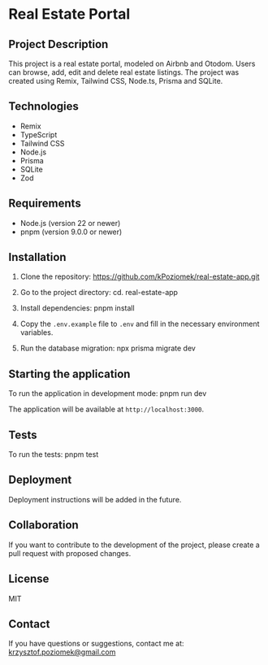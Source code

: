 # Real Estate Portal

## Project Description
This project is a real estate portal, modeled on Airbnb and Otodom. Users can browse, add, edit and delete real estate listings. The project was created using Remix, Tailwind CSS, Node.ts, Prisma and SQLite.

## Technologies
- Remix
- TypeScript
- Tailwind CSS
- Node.js
- Prisma
- SQLite
- Zod

## Requirements
- Node.js (version 22 or newer)
- pnpm (version 9.0.0 or newer)

## Installation
1. Clone the repository: https://github.com/kPoziomek/real-estate-app.git
2. Go to the project directory: cd. real-estate-app
3. Install dependencies: pnpm install
4. Copy the `.env.example` file to `.env` and fill in the necessary environment variables.

5. Run the database migration: npx prisma migrate dev

## Starting the application
To run the application in development mode: pnpm run dev

The application will be available at `http://localhost:3000`.

## Tests
To run the tests: pnpm test

## Deployment
Deployment instructions will be added in the future.

## Collaboration
If you want to contribute to the development of the project, please create a pull request with proposed changes.

## License
MIT

## Contact
If you have questions or suggestions, contact me at: krzysztof.poziomek@gmail.com
